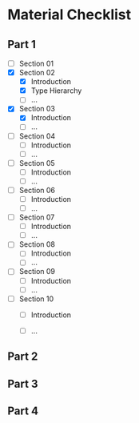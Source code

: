 # Material Checklist

## Part 1

- [ ] Section 01
- [x] Section 02
    - [x] Introduction
    - [x] Type Hierarchy
    - [ ] ...
- [x] Section 03
    - [x] Introduction
    - [ ] ...
- [ ] Section 04
    - [ ] Introduction
    - [ ] ...
- [ ] Section 05
    - [ ] Introduction
    - [ ] ...
- [ ] Section 06
    - [ ] Introduction
    - [ ] ...
- [ ] Section 07
    - [ ] Introduction
    - [ ] ...
- [ ] Section 08
    - [ ] Introduction
    - [ ] ...
- [ ] Section 09
    - [ ] Introduction
    - [ ] ...
- [ ] Section 10
    - [ ] Introduction
    - [ ] ...


## Part 2


## Part 3


## Part 4

